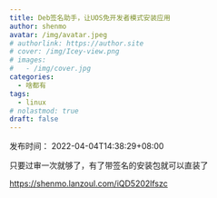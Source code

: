 ```yaml
---
title: Deb签名助手，让UOS免开发者模式安装应用
author: shenmo
avatar: /img/avatar.jpeg
# authorlink: https://author.site
# cover: /img/Icey-view.png
# images:
#   - /img/cover.jpg
categories:
  - 啥都有
tags:
  - linux
# nolastmod: true
draft: false
---
```

发布时间： 2022-04-04T14:38:29+08:00

只要过审一次就够了，有了带签名的安装包就可以直装了

<!--more-->

https://shenmo.lanzoul.com/iQD5202lfszc